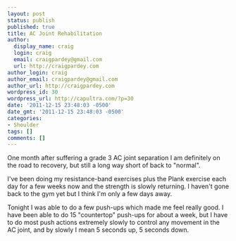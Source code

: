 ```yaml
---
layout: post
status: publish
published: true
title: AC Joint Rehabilitation
author:
  display_name: craig
  login: craig
  email: craigpardey@gmail.com
  url: http://craigpardey.com
author_login: craig
author_email: craigpardey@gmail.com
author_url: http://craigpardey.com
wordpress_id: 30
wordpress_url: http://capultra.com/?p=30
date: '2011-12-15 23:48:03 -0500'
date_gmt: '2011-12-15 23:48:03 -0500'
categories:
- Shoulder
tags: []
comments: []
---
```


One month after suffering a grade 3 AC joint separation I am definitely on the
road to recovery, but still a long way short of back to "normal".

I've been doing my resistance-band exercises plus the Plank exercise each day
for a few weeks now and the strength is slowly returning. I haven't gone back
to the gym yet but I think I'm only a few days away.

Tonight I was able to do a few push-ups which made me feel really good.  I
have been able to do 15 "countertop" push-ups for about a week, but I have to
do most push actions extremely slowly to control any movement in the AC joint,
and by slowly I mean 5 seconds up, 5 seconds down.


